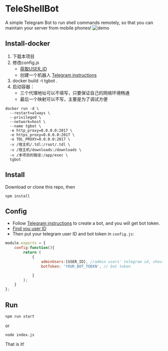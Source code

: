 # TeleShellBot

A simple Telegram Bot to run shell commands remotely, so that you can maintain your server from mobile phones!
![demo](https://cdn.jsdelivr.net/gh/marknote/TeleShellBot/screens/demo.gif)

## Install-docker
1. 下载本项目
2. 修改config.js
    - [获取USER_ID](https://medium.com/@tabul8tor/how-to-find-your-telegram-user-id-6878d54acafa)
    - 创建一个机器人 [Telegram instructions](https://telegram.org/blog/bot-revolution)
3. docker build -t tgbot .
4. 启动容器：
    - 三个代理地址可以不填写，只要保证自己的网络环境畅通
    - 最后一个映射可以不写，主要是为了调试方便
```
docker run -d \
  --restart=always \
  --privileged \
  --network=host \
  --name tgbot \
  -e http_proxy=0.0.0.0:2017 \
  -e https_proxy=0.0.0.0:2017 \
  -e TDL_PROXY=0.0.0.0:2017 \
  -v /宿主机/.tdl:/root/.tdl \
  -v /宿主机/downloads:/downloads \
  -v /本项目的路径:/app/exec \
  tgbot
```

## Install
Download or clone this repo, then
```
npm install
```
## Config
- Follow [Telegram instructions](https://telegram.org/blog/bot-revolution) to create a bot, and you will get bot token.
- [Find you user ID](https://medium.com/@tabul8tor/how-to-find-your-telegram-user-id-6878d54acafa)
- Then put your telegram user ID and bot token in `config.js`:
```javascript
module.exports = {
    config:function(){
        return (
            {
                adminUsers:[USER_ID], //admin users' telegram id, should be numbers
                botToken: 'YOUR_BOT_TOEKN', // bot token

            }
        );
    }
};
```
## Run
```
npm run start
```
or 
```
node index.js
```

That is it!
